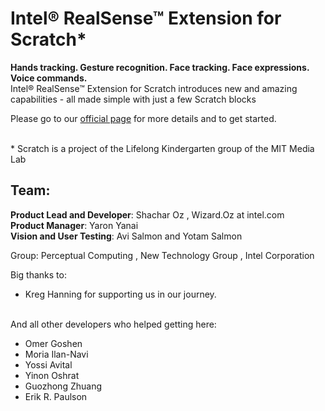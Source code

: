 Intel® RealSense™ Extension for Scratch* 
==============
**Hands tracking. Gesture recognition. Face tracking. Face expressions. Voice commands.** <br>
Intel® RealSense™ Extension for Scratch introduces new and amazing capabilities - all made simple with just a few Scratch blocks


Please go to our <a href="http://www.intel.com/realsense/scratch">official page</a> for more details and to get started.

<br>*  Scratch is a project of the Lifelong Kindergarten group of the MIT Media Lab 


Team:
--------------
**Product Lead and Developer**:  Shachar Oz  , Wizard.Oz at intel.com <br>
**Product Manager**:             Yaron Yanai <br>
**Vision and User Testing**:     Avi Salmon and Yotam Salmon <br>

Group:  Perceptual Computing , New Technology Group , Intel Corporation


Big thanks to:
- Kreg Hanning for supporting us in our journey.

<br>And all other developers who helped getting here:
- Omer Goshen
- Moria Ilan-Navi
- Yossi Avital
- Yinon Oshrat
- Guozhong Zhuang
- Erik R. Paulson



<!--


What can this do?
--------------
- Track the position of 22 <a target="_blank" href="https://github.com/intel-realsense-extension-for-scratch/public/blob/gh-pages/webpage-content/img/blocks/hand_joints.png">hand joints</a>
- Track the position of 78 <a target="_blank" href="https://github.com/intel-realsense-extension-for-scratch/public/blob/gh-pages/webpage-content/img/blocks/face_landmarks.png">face landmarks</a>
- Detect hand gestures, like: thumbs up, tap and swipes
- Detect facial expressions, like: smiling, tongue out and winks
- and more...



How to install:
--------------
- Make sure you have an Intel® RealSense™ F200 sensor embedded
- Go to <a href="http://scratchx.org/?url=http://intel-realsense-extension-for-scratch.github.io/public/extension/intel_realsense_extension.js">ScratchX and load the extension</a> and follow instructions there



Getting started:
--------------
- <a href="https://scratch.mit.edu/about/">What is Scratch?</a>
- See the most basic use of our Scratch blocks in this <a href="http://scratchx.org/?url=http://intel-realsense-extension-for-scratch.github.io/public/extension/samples/Realsense_Block_Usages.sbx">Simple Sample</a>





-->

<!--
*This will be Italic*

**This will be Bold**

- This will be a list item
- This will be a list item

    Add a indent and this will end up as code
    
-->
